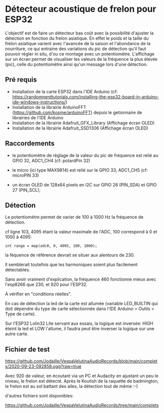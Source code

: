 # Détecteur acoustique de frelon pour ESP32

L'objectif est de faire un détecteur bas coût avec la possibilité d'ajuster la détection en fonction du frelon asiatique.
En effet le poids et la taille du frelon asiatique varient avec l'avancée de la saison et l'abondance de la nourriture,
ce qui entraine des variations du pic de détection qu'il faut pouvoir régler in situ, d'ou ce montage avec un potentiomètre.
L'affichage sur un écran permet de visualiser les valeurs de la fréquence la plus élevée (pic), celle du potentiomètre ainsi
qu'un message lors d'une détection.

## Pré requis

- Installation de la carte ESP32 dans l'IDE Arduino (cf: https://randomnerdtutorials.com/installing-the-esp32-board-in-arduino-ide-windows-instructions/)
- Installation de la librairie ArduinoFFT (https://github.com/kosme/arduinoFFT) depuis le getionnaire de librairies de l'IDE Arduino
- Installation de la librairie Adafruit_GFX_Library (Affichage écran OLED)
- Installation de la librairie Adafruit_SSD1306 (Affichage écran OLED)

## Raccordements

- le potentiomètre de règlage de la valeur du pic de fréquence est relié au GPIO 32, ADC1_CH4 (cf: potardPin 32)

- le micro (ici type MAX9814) est relié sur le GPIO 33, ADC1_CH5 (cf: microPIN 33)

- un écran OLED de 128x64 pixels en I2C sur GPIO 26 (PIN_SDA) et GPIO 27 (PIN_SCL);


## Détection


Le potentiomètre permet de varier de 100 à 1000 Hz la fréquence de détection.

cf ligne 103, 4095 étant la valeur maximale de l'ADC, 100 correspond à 0 et 1000 à 4095:
```
int range = map(adc0, 0, 4095, 100, 1000);
```

la féquence de référence devrait se situer aux alentours de 230.


Il semblerait toutefois que les harmoniques soient plus facilement détectables.

Sans avoir vraiment d'explication, la fréquence 460 fonctionne mieux avec l'esp8266 que 230, et 920 pour l'ESP32.

À vérifier en "conditions réelles".


En cas de détection la led de la carte est allumée (variable LED_BUILTIN qui doit dépendre du type de carte sélectionnée dans l'IDE Arduino > Outils > Type de carte).

Sur l'ESP32 Lolin32 Lite servant aux essais, la logique est inversée: HIGH éteint la led et LOW l'allume, il faudra peut être inverser la logique sur une autre carte.

## Fichier de test

https://github.com/Jodaille/VespaVelutinaAudioRecords/blob/main/complets/2020-09-23-092858.ogg?raw=true

Avec 920 de valeur, en écoutant via un PC et Audacity en ajustant un peu le niveau, le frelon est détecté. Après le Koutish de la raquette de badmington, le frelon est au sol battant des ailes, la détection tout de même :-)

d'autres fichiers sont disponibles:

https://github.com/Jodaille/VespaVelutinaAudioRecords/tree/main/complets
